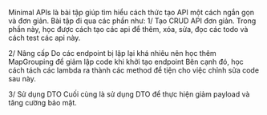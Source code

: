 Minimal APIs là bài tập giúp tìm hiểu cách thức tạo API một cách ngắn gọn và đơn giản.
Bài tập đi qua các phần như:
1/ Tạo CRUD API đơn giản.
Trong phần này, học được cách tạo các api để thêm, xóa, sửa, đọc các todo và cách test các api này.

2/ Nâng cấp
Do các endpoint bị lập lại khá nhiêu nên học thêm MapGrouping để giảm lập code khi khởi tạo endpoint
Bên cạnh đó, học cách tách các lambda ra thành các method để tiện cho việc chỉnh sửa code sau này.

3/ Sử dụng DTO
Cuối cùng là sử dụng DTO để thực hiện giảm payload và tăng cường bảo mật.
